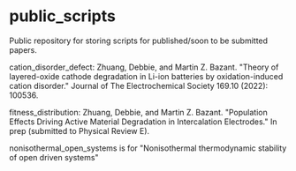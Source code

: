 # public_scripts
Public repository for storing scripts for published/soon to be submitted papers.

cation_disorder_defect: Zhuang, Debbie, and Martin Z. Bazant. "Theory of layered-oxide cathode degradation in Li-ion batteries by oxidation-induced cation disorder." Journal of The Electrochemical Society 169.10 (2022): 100536.

fitness_distribution: Zhuang, Debbie, and Martin Z. Bazant. "Population Effects Driving Active Material Degradation in Intercalation Electrodes." In prep (submitted to Physical Review E).

nonisothermal_open_systems is for "Nonisothermal thermodynamic stability of open driven systems"
